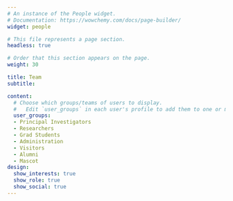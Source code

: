 ```yaml
---
# An instance of the People widget.
# Documentation: https://wowchemy.com/docs/page-builder/
widget: people

# This file represents a page section.
headless: true

# Order that this section appears on the page.
weight: 30

title: Team
subtitle:

content:
  # Choose which groups/teams of users to display.
  #   Edit `user_groups` in each user's profile to add them to one or more of these groups.
  user_groups:
  - Principal Investigators
  - Researchers
  - Grad Students
  - Administration
  - Visitors
  - Alumni
  - Mascot
design:
  show_interests: true
  show_role: true
  show_social: true
---
```



